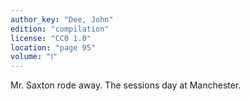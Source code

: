 ```yaml
---
author_key: "Dee, John"
edition: "compilation"
license: "CC0 1.0"
location: "page 95"
volume: "Ⅰ"
---
```

Mr. Saxton rode away. The sessions day at Manchester.
